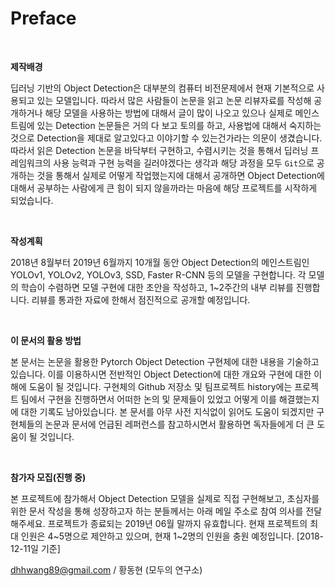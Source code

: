 # Preface

​    

**제작배경**

딥러닝 기반의 Object Detection은 대부분의 컴퓨터 비전문제에서 현재 기본적으로 사용되고 있는 모델입니다. 따라서 많은 사람들이 논문을 읽고 논문 리뷰자료를 작성해 공개하거나 해당 모델을 사용하는 방법에 대해서 글이 많이 나오고 있으나 실제로 메인스트림에 있는 Detection 논문들은 거의 다 보고 토의를 하고, 사용법에 대해서 숙지하는 것으로 Detection을 제대로 알고있다고 이야기할 수 있는건가라는 의문이 생겼습니다. 따라서 읽은 Detection 논문을 바닥부터 구현하고, 수렴시키는 것을 통해서 딥러닝 프레임워크의 사용 능력과 구현 능력을 길러야겠다는 생각과 해당 과정을 모두 `Git`으로 공개하는 것을 통해서 실제로 어떻게 작업했는지에 대해서 공개하면 Object Detection에 대해서 공부하는 사람에게 큰 힘이 되지 않을까라는 마음에 해당 프로젝트를 시작하게 되었습니다.

​    

**작성계획**

2018년 8월부터 2019년 6월까지 10개월 동안 Object Detection의 메인스트림인 YOLOv1, YOLOv2, YOLOv3, SSD, Faster R-CNN 등의 모델을 구현합니다. 각 모델의 학습이 수렴하면 모델 구현에 대한 초안을 작성하고, 1~2주간의 내부 리뷰를 진행합니다. 리뷰를 통과한 자료에 한해서 점진적으로 공개할 예정입니다.

​    

**이 문서의 활용 방법**

본 문서는 논문을 활용한 Pytorch Object Detection 구현체에 대한 내용을 기술하고 있습니다. 이를 이용하시면 전반적인 Object Detection에 대한 개요와 구현에 대한 이해에 도움이 될 것입니다. 구현체의 Github 저장소 및 팀프로젝트 history에는 프로젝트 팀에서 구현을 진행하면서 어떠한 논의 및 문제들이 있었고 어떻게 이를 해결했는지에 대한 기록도 남아있습니다. 본 문서를 아무 사전 지식없이 읽어도 도움이 되겠지만 구현체들의 논문과 문서에 언급된 레퍼런스를 참고하시면서 활용하면 독자들에게 더 큰 도움이 될 것입니다.    

​    

**참가자 모집(진행 중)**

본 프로젝트에 참가해서 Object Detection 모델을 실제로 직접 구현해보고, 초심자를 위한 문서 작성을 통해 성장하고자 하는 분들께서는 아래 메일 주소로 참여 의사를 전달해주세요. 프로젝트가 종료되는 2019년 06월 말까지 유효합니다. 현재 프로젝트의 최대 인원은 4~5명으로 제안하고 있으며, 현재 1~2명의 인원을 충원 예정입니다. [2018-12-11일 기준]



dhhwang89@gmail.com / 황동현 (모두의 연구소)
